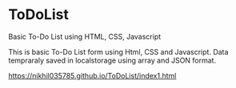 # ToDoList
Basic To-Do List using HTML, CSS, Javascript

This is basic To-Do List form using Html, CSS and Javascript.
Data tempraraly saved in localstorage using array and JSON format.


https://nikhil035785.github.io/ToDoList/index1.html
